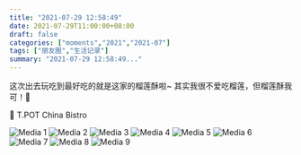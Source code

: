 ```yaml
---
title: "2021-07-29 12:58:49"
date: 2021-07-29T11:00:00+08:00
draft: false
categories: ["moments","2021","2021-07"]
tags: ["朋友圈","生活记录"]
summary: "2021-07-29 12:58:49..."
---
```


这次出去玩吃到最好吃的就是这家的榴莲酥啦~
其实我很不爱吃榴莲，但榴莲酥我可！🤩

📍 T.POT China Bistro

![Media 1](/Moments/photos/2021-07-29/202107291258490.jpg)
![Media 2](/Moments/photos/2021-07-29/202107291258491.jpg)
![Media 3](/Moments/photos/2021-07-29/202107291258492.jpg)
![Media 4](/Moments/photos/2021-07-29/202107291258493.jpg)
![Media 5](/Moments/photos/2021-07-29/202107291258494.jpg)
![Media 6](/Moments/photos/2021-07-29/202107291258495.jpg)
![Media 7](/Moments/photos/2021-07-29/202107291258496.jpg)
![Media 8](/Moments/photos/2021-07-29/202107291258497.jpg)
![Media 9](/Moments/photos/2021-07-29/202107291258498.jpg)

